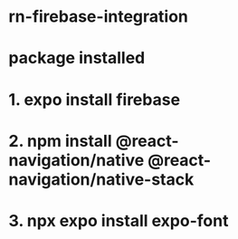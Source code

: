 # rn-firebase-integration
# package installed 
# 1. expo install firebase
# 2. npm install @react-navigation/native @react-navigation/native-stack
# 3. npx expo install expo-font